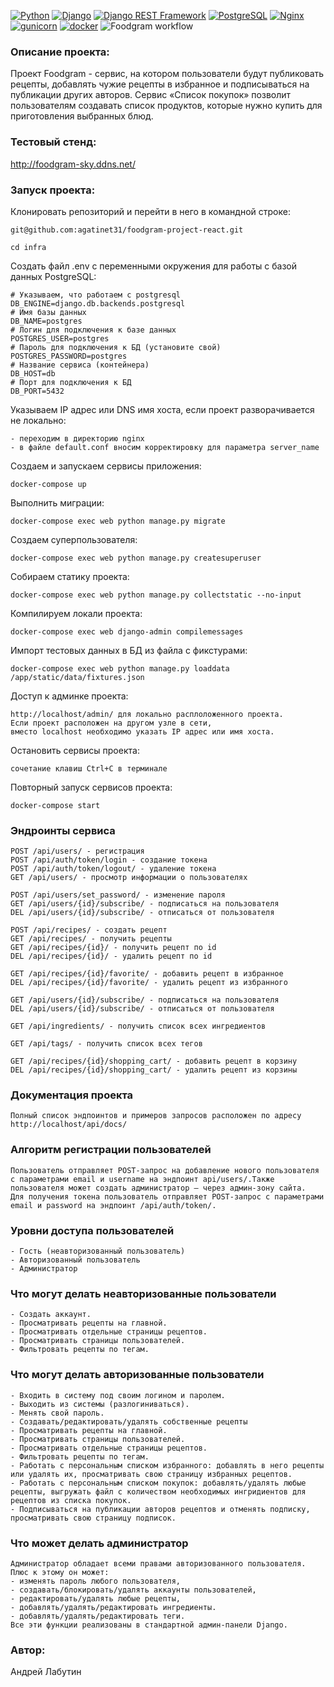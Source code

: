 [![Python](https://img.shields.io/badge/-Python-464646?style=flat-square&logo=Python)](https://www.python.org/)
[![Django](https://img.shields.io/badge/-Django-464646?style=flat-square&logo=Django)](https://www.djangoproject.com/)
[![Django REST Framework](https://img.shields.io/badge/-Django%20REST%20Framework-464646?style=flat-square&logo=Django%20REST%20Framework)](https://www.django-rest-framework.org/)
[![PostgreSQL](https://img.shields.io/badge/-PostgreSQL-464646?style=flat-square&logo=PostgreSQL)](https://www.postgresql.org/)
[![Nginx](https://img.shields.io/badge/-NGINX-464646?style=flat-square&logo=NGINX)](https://nginx.org/ru/)
[![gunicorn](https://img.shields.io/badge/-gunicorn-464646?style=flat-square&logo=gunicorn)](https://gunicorn.org/)
[![docker](https://img.shields.io/badge/-Docker-464646?style=flat-square&logo=docker)](https://www.docker.com/)
![Foodgram workflow](https://github.com/agatinet31/foodgram-project-react/actions/workflows/foodgram_workflow.yml/badge.svg?event=push)
### Описание проекта:
Проект Foodgram - сервис, на котором пользователи будут публиковать рецепты, добавлять чужие рецепты в избранное и подписываться на публикации других авторов. Сервис «Список покупок» позволит пользователям создавать список продуктов, которые нужно купить для приготовления выбранных блюд.
### Тестовый стенд:

http://foodgram-sky.ddns.net/

### Запуск проекта:

Клонировать репозиторий и перейти в него в командной строке:

```
git@github.com:agatinet31/foodgram-project-react.git
```

```
cd infra
```

Создать файл .env с переменными окружения для работы с базой данных PostgreSQL:

```
# Указываем, что работаем с postgresql
DB_ENGINE=django.db.backends.postgresql
# Имя базы данных
DB_NAME=postgres 
# Логин для подключения к базе данных
POSTGRES_USER=postgres 
# Пароль для подключения к БД (установите свой)
POSTGRES_PASSWORD=postgres 
# Название сервиса (контейнера)
DB_HOST=db 
# Порт для подключения к БД
DB_PORT=5432 
```
Указываем IP адрес или DNS имя хоста, если проект разворачивается не локально:

```
- переходим в директорию nginx
- в файле default.conf вносим корректировку для параметра server_name 
```

Создаем и запускаем сервисы приложения:

```
docker-compose up
```

Выполнить миграции:

```
docker-compose exec web python manage.py migrate
```

Создаем суперпользователя:

```
docker-compose exec web python manage.py createsuperuser
```

Собираем статику проекта:

```
docker-compose exec web python manage.py collectstatic --no-input
```

Компилируем локали проекта:

```
docker-compose exec web django-admin compilemessages
```

Импорт тестовых данных в БД из файла с фикстурами:

```
docker-compose exec web python manage.py loaddata /app/static/data/fixtures.json
```

Доступ к админке проекта:

```
http://localhost/admin/ для локально расплоложенного проекта.
Если проект расположен на другом узле в сети, 
вместо localhost необходимо указать IP адрес или имя хоста.
```

Остановить сервисы проекта:

```
сочетание клавиш Ctrl+C в терминале
```

Повторный запуск сервисов проекта:

```
docker-compose start
```

### Эндроинты сервиса
```
POST /api/users/ - регистрация
POST /api/auth/token/login - создание токена
POST /api/auth/token/logout/ - удаление токена
GET /api/users/ - просмотр информации о пользователях

POST /api/users/set_password/ - изменение пароля
GET /api/users/{id}/subscribe/ - подписаться на пользователя
DEL /api/users/{id}/subscribe/ - отписаться от пользователя

POST /api/recipes/ - создать рецепт
GET /api/recipes/ - получить рецепты
GET /api/recipes/{id}/ - получить рецепт по id
DEL /api/recipes/{id}/ - удалить рецепт по id

GET /api/recipes/{id}/favorite/ - добавить рецепт в избранное
DEL /api/recipes/{id}/favorite/ - удалить рецепт из избранного

GET /api/users/{id}/subscribe/ - подписаться на пользователя
DEL /api/users/{id}/subscribe/ - отписаться от пользователя

GET /api/ingredients/ - получить список всех ингредиентов

GET /api/tags/ - получить список всех тегов

GET /api/recipes/{id}/shopping_cart/ - добавить рецепт в корзину
DEL /api/recipes/{id}/shopping_cart/ - удалить рецепт из корзины
```
### Документация проекта
```
Полный список эндпоинтов и примеров запросов расположен по адресу http://localhost/api/docs/
```
### Алгоритм регистрации пользователей
```
Пользователь отправляет POST-запрос на добавление нового пользователя с параметрами email и username на эндпоинт api/users/.Также пользователя может создать администратор — через админ-зону сайта.
Для получения токена пользователь отправляет POST-запрос с параметрами email и password на эндпоинт /api/auth/token/.
```
### Уровни доступа пользователей
```
- Гость (неавторизованный пользователь)
- Авторизованный пользователь
- Администратор
```
### Что могут делать неавторизованные пользователи
```
- Создать аккаунт.
- Просматривать рецепты на главной.
- Просматривать отдельные страницы рецептов.
- Просматривать страницы пользователей.
- Фильтровать рецепты по тегам.
```
### Что могут делать авторизованные пользователи
```
- Входить в систему под своим логином и паролем.
- Выходить из системы (разлогиниваться).
- Менять свой пароль.
- Создавать/редактировать/удалять собственные рецепты
- Просматривать рецепты на главной.
- Просматривать страницы пользователей.
- Просматривать отдельные страницы рецептов.
- Фильтровать рецепты по тегам.
- Работать с персональным списком избранного: добавлять в него рецепты или удалять их, просматривать свою страницу избранных рецептов.
- Работать с персональным списком покупок: добавлять/удалять любые рецепты, выгружать файл с количеством необходимых ингридиентов для рецептов из списка покупок.
- Подписываться на публикации авторов рецептов и отменять подписку, просматривать свою страницу подписок.
```
### Что может делать администратор
```
Администратор обладает всеми правами авторизованного пользователя.
Плюс к этому он может:
- изменять пароль любого пользователя,
- создавать/блокировать/удалять аккаунты пользователей,
- редактировать/удалять любые рецепты,
- добавлять/удалять/редактировать ингредиенты.
- добавлять/удалять/редактировать теги.
Все эти функции реализованы в стандартной админ-панели Django.
```
### Автор:
Андрей Лабутин
